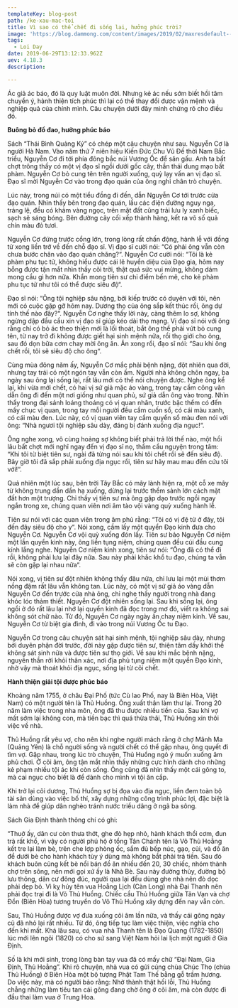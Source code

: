 ```yaml
---
templateKey: blog-post
path: /ke-xau-mac-toi
title: Vì sao có thể chết đi sống lại, hưởng phúc trời?
image: 'https://blog.dammong.com/content/images/2019/02/maxresdefault--2-.jpg' 
tags:
  - Loi Day
date: 2019-06-29T13:12:33.962Z
uev: 4.18.3
description:

---
```


Ác giả ác báo, đó là quy luật muôn đời. Nhưng kẻ ác nếu sớm biết hồi tâm chuyển ý, hành thiện tích phúc thì lại có thể thay đổi được vận mệnh và nghiệp quả của chính mình. Câu chuyện dưới đây minh chứng rõ cho điều đó. 

**Buông bỏ đồ đao, hưởng phúc báo**

Sách “Thái Bình Quảng Ký” có chép một câu chuyện như sau. Nguyễn Cơ là người Hà Nam. Vào năm thứ 7 niên hiệu Kiến Đức Chu Vũ Đế thời Nam Bắc triều, Nguyễn Cơ đi tới phía đông bắc núi Vương Ốc để săn gấu. Anh ta bất chợt trông thấy có một vị đạo sĩ ngồi dưới gốc cây, thần thái dung mạo bất phàm. Nguyễn Cơ bỏ cung tên trên người xuống, quỳ lạy vấn an vị đạo sĩ. Đạo sĩ mời Nguyễn Cơ vào trong đạo quán của ông nghỉ chân trò chuyện. 

Lúc này, trong núi có một tiểu đồng đi đến, dẫn Nguyễn Cơ tới trước cửa đạo quán. Nhìn thấy bên trong đạo quán, lầu các điện đường nguy nga, tráng lệ, đều có khảm vàng ngọc, trên mặt đất cũng trải lưu ly xanh biếc, sạch sẽ sáng bóng. Bên đường cây cối xếp thành hàng, kết ra vô số quả chín màu đỏ tươi.

Nguyễn Cơ đứng trước cổng lớn, trong lòng rất chấn động, hành lễ với đồng tử xong liền trở về đến chỗ đạo sĩ. Vị đạo sĩ cười nói: “Có phải ông vẫn còn chưa bước chân vào đạo quán chăng?“. Nguyễn Cơ cười nói: “Tôi là kẻ phàm phu tục tử, không hiểu được cái lẽ huyền diệu của Đạo gia, hôm nay bỗng được tận mắt nhìn thấy cõi trời, thật quá sức vui mừng, không dám mong cầu gì hơn nữa. Khẩn mong tiên sư chỉ điểm bến mê, cho kẻ phàm phu tục tử như tôi có thể được siêu độ“.

Đạo sĩ nói: “Ông tội nghiệp sâu nặng, bởi kiếp trước có duyên với tôi, nên mới có cuộc gặp gỡ hôm nay. Dương thọ của ông sắp kết thúc rồi, ông dự tính thế nào đây?“. Nguyễn Cơ nghe thấy lời này, càng thêm lo sợ, không ngừng dập đầu cầu xin vị đạo sĩ giúp kéo dài thọ mạng. Vị đạo sĩ nói với ông rằng chỉ có bỏ ác theo thiện mới là lối thoát, bắt ông thề phải vứt bỏ cung tên, từ nay trở đi không được giết hại sinh mệnh nữa, rồi thọ giới cho ông, sau đó dọn bữa cơm chay mời ông ăn. Ăn xong rồi, đạo sĩ nói: “Sau khi ông chết rồi, tôi sẽ siêu độ cho ông“. 

Cùng mùa đông năm ấy, Nguyễn Cơ mắc phải bệnh nặng, đột nhiên qua đời, nhưng tay trái có một ngón tay vẫn còn ấm. Người nhà không chôn ngay, ba ngày sau ông lại sống lại, rất lâu mới có thể nói chuyện được. Nghe ông kể lại, khi vừa mới chết, có hai vị sứ giả mặc áo vàng, trong tay cầm công văn dẫn ông đi đến một nơi giống như quan phủ, sứ giả dẫn ông vào trong. Nhìn thấy trong đại sảnh loáng thoáng có vị quan nhân, trước bậc thềm có đến mấy chục vị quan, trong tay mỗi người đều cầm cuốn sổ, có cái màu xanh, có cái màu đen. Lúc này, có vị quan viên tay cầm quyển sổ màu đen nói với ông: “Nhà ngươi tội nghiệp sâu dày, đáng bị đánh xuống địa ngục!“.

Ông nghe xong, vô cùng hoảng sợ không biết phải trả lời thế nào, một hồi lâu bất chợt mới nghĩ ngay đến vị đạo sĩ nọ, thầm cầu nguyện trong tâm: “Khi tôi từ biệt tiên sư, ngài đã từng nói sau khi tôi chết rồi sẽ đến siêu độ. Bây giờ tôi đã sắp phải xuống địa ngục rồi, tiên sư hãy mau mau đến cứu tôi với!“. 

Quả nhiên một lúc sau, bên trời Tây Bắc có mây lành hiện ra, một cỗ xe mây từ không trung dần dần hạ xuống, dừng lại trước thềm sảnh lớn cách mặt đất hơn một trượng. Chỉ thấy vị tiên sư mà ông gặp dạo trước ngồi ngay ngắn trong xe, chúng quan viên nơi âm tào vội vàng quỳ xuống hành lễ. 

Tiên sư nói với các quan viên trong âm phủ rằng: “Tôi có vị đệ tử ở đây, tôi đến đây siêu độ cho y“. Nói xong, cầm lấy một quyển Đạo kinh đưa cho Nguyễn Cơ. Nguyễn Cơ vội quỳ xuống đón lấy. Tiên sư bảo Nguyễn Cơ niệm một lần quyển kinh này, ông liền tụng niệm, chúng quan đều cúi đầu cung kính lắng nghe. Nguyễn Cơ niệm kinh xong, tiên sư nói: “Ông đã có thể đi rồi, không phải lưu lại đây nữa. Sau này phải khắc khổ tu đạo, chúng ta vẫn sẽ còn gặp lại nhau nữa“. 

Nói xong, vị tiên sư đột nhiên không thấy đâu nữa, chỉ lưu lại một mùi thơm nồng đậm rất lâu vẫn không tan. Lúc này, có một vị sứ giả áo vàng dẫn Nguyễn Cơ đến trước cửa nhà ông, chỉ nghe thấy người trong nhà đang khóc lóc thảm thiết. Nguyễn Cơ đột nhiên sống lại. Sau khi sống lại, ông ngồi ở đó rất lâu lại nhớ lại quyển kinh đã đọc trong mơ đó, viết ra không sai không sót chữ nào. Từ đó, Nguyễn Cơ ngày ngày ăn chay niệm kinh. Về sau, Nguyễn Cơ từ biệt gia đình, đi vào trong núi Vương Ốc tu Đạo. 

Nguyễn Cơ trong câu chuyện sát hại sinh mệnh, tội nghiệp sâu dày, nhưng bởi duyên phận đời trước, đời này gặp được tiên sư, thiện tâm dấy khởi thề không sát sinh nữa và được tiên sư thọ giới. Về sau khi mắc bệnh nặng, nguyên thần rời khỏi thân xác, nơi địa phủ tụng niệm một quyển Đạo kinh, nhờ vậy mà thoát khỏi địa ngục, sống lại từ cõi chết. 

**Hành thiện giải tội được phúc báo**

Khoảng năm 1755, ở châu Đại Phố (tức Cù lao Phố, nay là Biên Hòa, Việt Nam) có một người tên là Thủ Huồng. Ông xuất thân làm thư lại. Trong 20 năm làm việc trong nha môn, ông đã thu được nhiều tiền của. Sau khi vợ mất sớm lại không con, mà tiền bạc thì quá thừa thãi, Thủ Huồng xin thôi việc về nhà.

Thủ Huồng rất yêu vợ, cho nên khi nghe người mách rằng ở chợ Mãnh Ma (Quảng Yên) là chỗ người sống và người chết có thể gặp nhau, ông quyết đi tìm vợ. Gặp nhau, trong lúc trò chuyện, Thủ Huồng ngỏ ý muốn xuống âm phủ chơi. Ở cõi âm, ông tận mắt nhìn thấy những cực hình dành cho những kẻ phạm nhiều tội ác khi còn sống. Ông cũng đã nhìn thấy một cái gông to, mà cai ngục cho biết là để dành cho mình vì tội ăn cắp. 

Khi trở lại cõi dương, Thủ Huồng sợ bị đọa vào địa ngục, liền đem toàn bộ tài sản dùng vào việc bố thí, xây dựng những công trình phúc lợi, đặc biệt là làm nhà để giúp dân nghèo tránh nước triều dâng ở ngã ba sông.

Sách Gia Định thành thông chí có ghi: 

“Thuở ấy, dân cư còn thưa thớt, ghe đò hẹp nhỏ, hành khách thổi cơm, đun trà rất khổ, vì vậy có người phú hộ ở tổng Tân Chánh tên là Võ Thủ Hoằng kết tre lại làm bè, trên che lợp phòng ốc, sắm đủ bếp núc, gạo, củi, và đồ ăn để dưới bè cho hành khách tùy ý dùng mà không bắt phải trả tiền. Sau đó khách buôn cũng kết bè nổi bán đồ ăn nhiều đến 20, 30 chiếc, nhóm thành chợ trên sông, nên mới gọi xứ ấy là Nhà Bè. Sau này đường thủy, đường bộ lưu thông, dân cư đông đúc, người qua lại đều dùng ghe nhà nên đò dọc phải dẹp bỏ. Vì kỵ húy tên vua Hoằng Lịch (Càn Long) nhà Đại Thanh nên phải đọc trại đi là Võ Thủ Huồng. Chiếc cầu Thủ Huồng giữa Tân Vạn và chợ Đồn (Biên Hòa) tương truyền do Võ Thủ Huồng xây dựng đến nay vẫn còn.

Sau, Thủ Huồng được vợ đưa xuống cõi âm lần nữa, và thấy cái gông ngày cũ đã nhỏ lại rất nhiều. Từ đó, ông tiếp tục làm việc thiện, việc nghĩa cho đến khi mất. Khá lâu sau, có vua nhà Thanh tên là Đạo Quang (1782-1850) lúc mới lên ngôi (1820) có cho sứ sang Việt Nam hỏi lai lịch một người ở Gia Định.

Số là khi mới sinh, trong lòng bàn tay vua đã có mấy chữ “Đại Nam, Gia Định, Thủ Hoằng”. Khi rõ chuyện, nhà vua có gửi cúng chùa Chúc Thọ (chùa Thủ Huồng) ở Biên Hòa một bộ tượng Phật Tam Thế bằng gỗ trầm hương. Do việc này, mà có người bảo rằng: Nhờ thành thật hối lỗi, Thủ Huồng chẳng những làm tiêu tan cái gông đang chờ ông ở cõi âm, mà còn được đi đầu thai làm vua ở Trung Hoa.